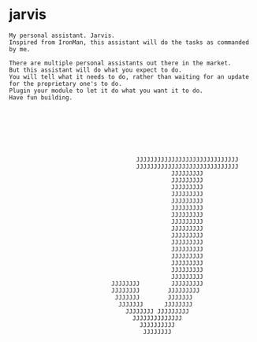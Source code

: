 # jarvis
	My personal assistant. Jarvis. 
	Inspired from IronMan, this assistant will do the tasks as commanded by me.

	There are multiple personal assistants out there in the market. 
	But this assistant will do what you expect to do.
	You will tell what it needs to do, rather than waiting for an update for the proprietary one's to do.
	Plugin your module to let it do what you want it to do.
	Have fun building.








										JJJJJJJJJJJJJJJJJJJJJJJJJJJJJ
										JJJJJJJJJJJJJJJJJJJJJJJJJJJJJ
												  JJJJJJJJJ
												  JJJJJJJJJ
												  JJJJJJJJJ
												  JJJJJJJJJ
												  JJJJJJJJJ
												  JJJJJJJJJ
												  JJJJJJJJJ
												  JJJJJJJJJ
												  JJJJJJJJJ
												  JJJJJJJJJ
												  JJJJJJJJJ
												  JJJJJJJJJ
												  JJJJJJJJJ
												  JJJJJJJJJ
												  JJJJJJJJJ
												  JJJJJJJJJ
								 JJJJJJJJ		  JJJJJJJJJ
								 JJJJJJJJ		 JJJJJJJJJ
								  JJJJJJJ        JJJJJJJ
								   JJJJJJJ 		JJJJJJJJ
								   	 JJJJJJJJ JJJJJJJJJ
								   	   JJJJJJJJJJJJJJ
								   	     JJJJJJJJJJ
								   	      JJJJJJJJ